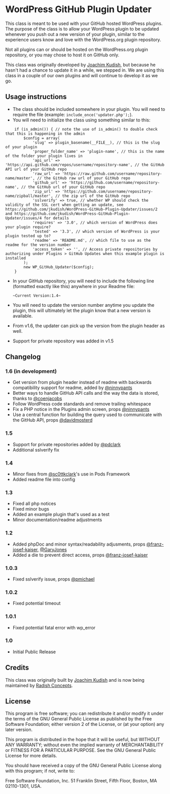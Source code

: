 # WordPress GitHub Plugin Updater

This class is meant to be used with your GitHub hosted WordPress plugins. The purpose of the class is to allow your WordPress plugin to be updated whenever you push out a new version of your plugin, similar to the experience users know and love with the WordPress.org plugin repository.

Not all plugins can or should be hosted on the WordPress.org plugin repository, or you may chose to host it on GitHub only.

This class was originally developed by [Joachim Kudish](https://github.com/jkudish), but because he hasn't had a chance to update it in a while, we stepped in. We are using this class in a couple of our own plugins and will continue to develop it as we go.

## Usage instructions
* The class should be included somewhere in your plugin. You will need to require the file (example: `include_once('updater.php');`).
* You will need to initialize the class using something similar to this:

```
	if (is_admin()) { // note the use of is_admin() to double check that this is happening in the admin
		$config = array(
			'slug' => plugin_basename(__FILE__), // this is the slug of your plugin
			'proper_folder_name' => 'plugin-name', // this is the name of the folder your plugin lives in
			'api_url' => 'https://api.github.com/repos/username/repository-name', // the GitHub API url of your GitHub repo
			'raw_url' => 'https://raw.github.com/username/repository-name/master', // the GitHub raw url of your GitHub repo
			'github_url' => 'https://github.com/username/repository-name', // the GitHub url of your GitHub repo
			'zip_url' => 'https://github.com/username/repository-name/zipball/master', // the zip url of the GitHub repo
			'sslverify' => true, // whether WP should check the validity of the SSL cert when getting an update, see https://github.com/jkudish/WordPress-GitHub-Plugin-Updater/issues/2 and https://github.com/jkudish/WordPress-GitHub-Plugin-Updater/issues/4 for details
			'requires' => '3.0', // which version of WordPress does your plugin require?
			'tested' => '3.3', // which version of WordPress is your plugin tested up to?
			'readme' => 'README.md', // which file to use as the readme for the version number
			'access_token' => '', // Access private repositories by authorizing under Plugins > GitHub Updates when this example plugin is installed
		);
		new WP_GitHub_Updater($config);
	}
```

* In your GitHub repository, you will need to include the following line (formatted exactly like this) anywhere in your Readme file:

	`~Current Version:1.4~`

* You will need to update the version number anytime you update the plugin, this will ultimately let the plugin know that a new version is available.

* From v1.6, the updater can pick up the version from the plugin header as well.

* Support for private repository was added in v1.5

## Changelog

### 1.6 (in development)
* Get version from plugin header instead of readme with backwards compatibility support for readme, added by [@ninnypants](https://github.com/ninnypants)
* Better ways to handle GitHub API calls and the way the data is stored, thanks to [@coenjacobs](https://github.com/coenjacobs)
* Follow WordPress code standards and remove trailing whitespace
* Fix a PHP notice in the Plugins admin screen, props [@ninnypants](https://github.com/ninnypants)
* Use a central function for building the query used to communicate with the GitHub API, props [@davidmosterd](https://github.com/davidmosterd)


### 1.5
* Support for private repositories added by [@pdclark](http://profiles.wordpress.org/pdclark)
* Additional sslverify fix

### 1.4
* Minor fixes from [@sc0ttkclark](https://github.com/sc0ttkclark)'s use in Pods Framework
* Added readme file into config

### 1.3
* Fixed all php notices
* Fixed minor bugs
* Added an example plugin that's used as a test
* Minor documentation/readme adjustments

### 1.2
* Added phpDoc and minor syntax/readability adjusments, props [@franz-josef-kaiser](https://github.com/franz-josef-kaiser), [@GaryJones](https://github.com/GaryJones)
* Added a die to prevent direct access, props [@franz-josef-kaiser](https://github.com/franz-josef-kaiser)

### 1.0.3
* Fixed sslverify issue, props [@pmichael](https://github.com/pmichael)

### 1.0.2
* Fixed potential timeout

### 1.0.1
* Fixed potential fatal error with wp_error

### 1.0
* Initial Public Release

## Credits
This class was originally built by [Joachim Kudish](http://jkudish.com "Joachim Kudish") and is now being maintained by [Radish Concepts](http://www.radishconcepts.com/).

## License
This program is free software; you can redistribute it and/or modify it under the terms of the GNU General Public License as published by the Free Software Foundation; either version 2 of the License, or (at your option) any later version.

This program is distributed in the hope that it will be useful, but WITHOUT ANY WARRANTY; without even the implied warranty of MERCHANTABILITY or FITNESS FOR A PARTICULAR PURPOSE.  See the GNU General Public License for more details.

You should have received a copy of the GNU General Public License along with this program; if not, write to:

Free Software Foundation, Inc.
51 Franklin Street, Fifth Floor,
Boston, MA
02110-1301, USA.
